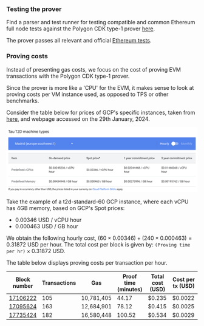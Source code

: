 ### Testing the prover

Find a parser and test runner for testing compatible and common Ethereum full node tests against the Polygon CDK type-1 prover [here](https://github.com/0xPolygonZero/evm-tests).

The prover passes all relevant and official [Ethereum tests](https://github.com/ethereum/tests/).

### Proving costs

Instead of presenting gas costs, we focus on the cost of proving EVM transactions with the Polygon CDK type-1 prover.

Since the prover is more like a 'CPU' for the EVM, it makes sense to look at proving costs per VM instance used, as opposed to TPS or other benchmarks.

Consider the table below for prices of GCP's specific instances, taken from [here](https://cloud.google.com/compute/all-pricing), and webpage accessed on the 29th January, 2024. 

![Figure: GCP's vm instance price](../../../img/cdk/gcp-vm-instance-price.png)

Take the example of a t2d-standard-60 GCP instance, where each vCPU has 4GB memory, based on GCP's Spot prices:

- 0.00346 USD / vCPU hour
- 0.000463 USD / GB hour

We obtain the following hourly cost, $(60 \times 0.00346) + (240 \times 0.000463) = 0.31872$ USD per hour. The total cost per block is given by: $\texttt{(Proving time per hr)} \times 0.31872$ USD.

The table below displays proving costs per transaction per hour.

| Block number                                    | Transactions | Gas        | Proof time (minutes) | Total cost (USD) | Cost per tx (USD)|
| ----------------------------------------------- | ------------ | ---------- | -------------------- | ---------- | ----------- |
| [17106222](https://etherscan.io/block/17106222) | 105          | 10,781,405 | 44.17                | $0.235     | $0.0022     |
| [17095624](https://etherscan.io/block/17095624) | 163          | 12,684,901 | 78.12                | $0.415     | $0.0025     |
| [17735424](https://etherscan.io/block/17735424) | 182          | 16,580,448 | 100.52               | $0.534     | $0.0029     |
